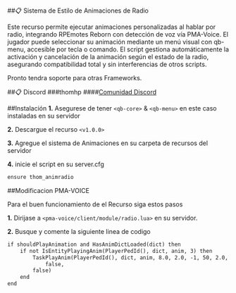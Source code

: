 ##📋 Sistema de Estilo de Animaciones de Radio

Este recurso permite ejecutar animaciones personalizadas al hablar por radio, integrando RPEmotes Reborn con detección de voz vía PMA-Voice. El jugador puede seleccionar su animación mediante un menú visual con qb-menu, accesible por tecla o comando. El script gestiona automáticamente la activación y cancelación de la animación según el estado de la radio, asegurando compatibilidad total y sin interferencias de otros scripts.

Pronto tendra soporte para otras Frameworks.

##📋 Discord
###thomhp
####[Comunidad Discord](https://discord.gg/MDeh6TEbRa)


##Instalación
**1.** Asegurese de tener `<qb-core>` & `<qb-menu>` en este caso instaladas en su servidor

**2.** Descargue el recurso `<v1.0.0>`

**3.** Agregue el sistema de Animaciones en su carpeta de recursos del servidor

**4.** inicie el script en su server.cfg

```html
ensure thom_animradio
```
##Modificacion PMA-VOICE

Para el buen funcionamiento de el Recurso siga estos pasos

**1.** Dirijase a `<pma-voice/client/module/radio.lua>` en su servidor.

**2.** Busque y comente la siguiente linea de codigo
```html
if shouldPlayAnimation and HasAnimDictLoaded(dict) then
	if not IsEntityPlayingAnim(PlayerPedId(), dict, anim, 3) then
		TaskPlayAnim(PlayerPedId(), dict, anim, 8.0, 2.0, -1, 50, 2.0, false,
			false,
		false)
	end
end
```

